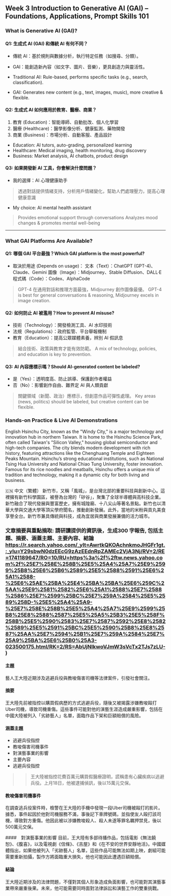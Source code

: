 ## Week 3 Introduction to Generative AI (GAI) – Foundations, Applications, Prompt Skills 101


### What is Generative AI (GAI)?
#### Q1: 生成式 AI (GAI) 和傳統 AI 有何不同？
 - 傳統 AI：基於規則與數據分析，執行特定任務（如搜尋、分類）。
 -  GAI：能創造新內容（如文字、圖片、音樂），更具創造力與靈活性。

- Traditional AI: Rule-based, performs specific tasks (e.g., search, classification).
- GAI: Generates new content (e.g., text, images, music), more creative & flexible.

#### Q2: 生成式 AI 如何應用於教育、醫療、商業？
1. 教育 (Education)：智能導師、自動批改、個人化學習
2. 醫療 (Healthcare)：醫學影像分析、健康監測、藥物開發
3. 商業 (Business)：市場分析、自動客服、產品設計

* Education: AI tutors, auto-grading, personalized learning
* Healthcare: Medical imaging, health monitoring, drug discovery
* Business: Market analysis, AI chatbots, product design

#### Q3: 如果開發新 AI 工具，你會解決什麼問題？
* 我的選擇：AI 心理健康助手 
>透過對話提供情緒支持，分析用戶情緒變化，幫助人們處理壓力，提高心理健康意識
* My choice: AI mental health assistant 
>Provides emotional support through conversations
>Analyzes mood changes & promotes mental well-being
---
### What GAI Platforms Are Available?

#### Q1: 哪個 GAI 平台最強？Which GAI platform is the most powerful?
* 取決於用途 (Depends on usage)：
文本（Text）：ChatGPT (GPT-4)、Claude、Gemini
圖像（Image）：Midjourney、Stable Diffusion、DALL·E
程式碼（Code）：Codex、AlphaCode
>GPT-4 在通用對話和推理方面最強，Midjourney 創作圖像最優。
> GPT-4 is best for general conversations & reasoning, Midjourney excels in image creation.

#### Q2: 如何防止 AI 被濫用？How to prevent AI misuse?
* 技術（Technology）：開發檢測工具、AI 水印技術
* 法規（Regulations）：政府監管、平台舉報機制
* 教育（Education）：提高公眾媒體素養，辨別 AI 假訊息

> 結合技術、政策與教育才能有效防範。
> A mix of technology, policies, and education is key to prevention.

#### Q3: AI 內容應標示嗎？Should AI-generated content be labeled?
* 是（Yes）：透明度高、防止誤導、保護創作者權益
* 否（No）：影響創作自由、難界定 AI 與人類貢獻

> 關鍵領域（新聞、政治）應標示，但創意作品可彈性處理。
>  Key areas (news, politics) should be labeled, but creative content can be flexible.

### Hands-on Practice & Live AI Demonstrations

English
Hsinchu City, known as the "Windy City," is a major technology and innovation hub in northern Taiwan. It is home to the Hsinchu Science Park, often called Taiwan's "Silicon Valley," housing global semiconductor and high-tech companies. The city blends modern development with rich history, featuring attractions like the Chenghuang Temple and Eighteen Peaks Mountain. Hsinchu’s strong educational institutions, such as National Tsing Hua University and National Chiao Tung University, foster innovation. Famous for its rice noodles and meatballs, Hsinchu offers a unique mix of tradition and technology, making it a dynamic city for both living and business.

🇨🇳 中文（繁體）
新竹市，又稱「風城」，是台灣北部的重要科技與創新中心。這裡擁有新竹科學園區，被譽為台灣的「矽谷」，聚集了全球半導體與高科技企業。新竹融合了現代發展與豐富歷史，擁有城隍廟、十八尖山等著名景點。新竹也以清華大學與交通大學等頂尖學府聞名，推動創新發展。此外，當地的米粉與貢丸美食享譽全台。新竹市兼具傳統與科技，成為宜居與商業發展兼備的活力城市。


### 文章摘要與重點摘取: 請研讀提供的資訊後，生成300 字報告, 包括主題、摘要、涵蓋主題、主要內容、結論 https://r.search.yahoo.com/_ylt=AwrtkQKOAchnkmoJHGFr1gt.;_ylu=Y29sbwN0dzEEcG9zAzEEdnRpZAMEc2VjA3Nj/RV=2/RE=1741189647/RO=10/RU=https%3a%2f%2ftw.news.yahoo.com%2f%25E7%258E%258B%25E5%25A4%25A7%25E9%2599%25B8%25E6%25B6%2589%25E5%2588%2591%25E6%25A1%2588-%25E6%25AE%25BA%25E4%25BA%25BA%25E6%259C%25AA%25E9%2581%2582%25E6%25A1%2588%25E7%2588%2586%25E7%2599%25BC%25E7%259A%2584%25E5%2589%258D-%25E5%25A4%25A9-%25E7%258E%258B%25E5%25A4%25A7%25E9%2599%25B8%25E8%2588%2587%25E5%25A5%25B3%25E5%258F%258B%25E5%2590%2583%25E7%2587%2592%25E8%2582%2589%25E5%2591%25BC%25E5%2590%25B8%25E8%2587%25AA%25E7%2594%25B1%25E7%259A%2584%25E7%25A9%25BA%25E6%25B0%25A3-023500175.html/RK=2/RS=AbUjNlkwoVJmW3sVcTx2TJs7zLU-)

#### 主題
藝人王大陸近期涉及逃避兵役與教唆傷害司機等法律案件，引發社會關注。

#### 摘要
王大陸先前被指控以購買假病歷的方式逃避兵役，隨後又被揭露涉嫌教唆毆打Uber司機，導致司機重傷。這些事件可能對他的演藝生涯造成嚴重影響，包括在中國大陸被列入「劣跡藝人」名單，面臨作品下架和巨額賠償的風險。

#### 涵蓋主題
* 逃避兵役指控
* 教唆傷害司機事件
* 對演藝事業的影響
* 主要內容
* 逃避兵役指控

>>王大陸被指控花費百萬元購買假醫療證明，謊稱患有心臟疾病以逃避兵役。上月18日，他被逮捕偵訊，後以15萬元交保。

#### 教唆傷害司機事件
在調查逃兵役案件時，檢警在王大陸的手機中發現一段Uber司機被毆打的影片。據悉，事件起因於他對司機服務不滿，事後記下車牌號碼，並指使友人毆打該司機，導致對方重傷。他因此被以涉嫌教唆殺人、殺人未遂等罪名羈押禁見，後以500萬元交保。

####　對演藝事業的影響
目前，王大陸有多部待播作品，包括電影《無法饒恕》、《腹喜》，以及電視劇《信條》、《吉屋》和《在不安的世界安靜地活》。中國媒體指出，如果他被列入「劣跡藝人」名單，這些作品可能無法如期上映，劇組可能需要重新拍攝，製作方將面臨重大損失，他也可能因此遭遇巨額賠償。
#### 結論
王大陸近期涉及的法律問題，不僅對其個人形象造成負面影響，也可能對其演藝事業帶來嚴重後果。未來，他可能需要同時面對法律訴訟和演藝工作的雙重挑戰。
